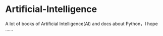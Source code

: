 # Artificial-Intelligence
A lot of books of Artificial Intelligence(AI) and docs about Python，I hope ......
